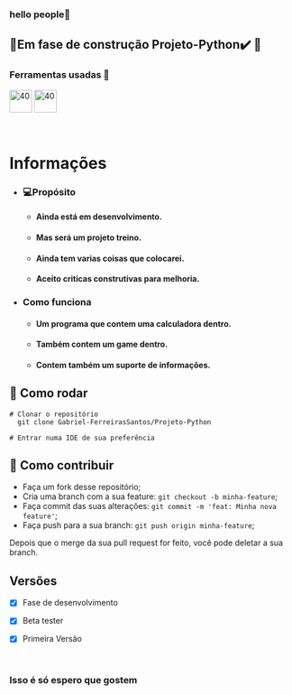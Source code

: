 ### hello people👋

## 🚧Em fase de construção Projeto-Python✔️ 🚧

###  Ferramentas usadas 📓
  
<img src="https://icons.iconarchive.com/icons/papirus-team/papirus-apps/48/python-icon.png" alt="40" width="40" height="40" style="max - width:100%;"></img>
<img src="https://user-images.githubusercontent.com/674621/71187801-14e60a80-2280-11ea-94c9-e56576f76baf.png" alt="40" width="40" height="40" style="max - width:100%;"></img> <br>
    
<br>


# Informações
* ### 💻Propósito 
    * #### Ainda está em desenvolvimento.
    * #### Mas será um projeto treino.
    * #### Ainda tem varias coisas que colocarei.
    * #### Aceito criticas construtivas para melhoria.


* ### Como funciona
    * #### Um programa que contem uma calculadora dentro.
    * #### Também contem um game dentro.
    * #### Contem também um suporte de informações. 
    

## 👷 Como rodar  
```
# Clonar o repositório
  git clone Gabriel-FerreirasSantos/Projeto-Python
  
# Entrar numa IDE de sua preferência
```

## 🤔 Como contribuir
* Faça um fork desse repositório;
* Cria uma branch com a sua feature: `git checkout -b minha-feature`;
* Faça commit das suas alterações: `git commit -m 'feat: Minha nova feature'`; 
* Faça push para a sua branch: `git push origin minha-feature`;

Depois que o merge da sua pull request for feito, você pode deletar a sua branch.

## Versões

- [x] Fase de desenvolvimento
- [x] Beta tester
- [x] Primeira Versão


    <br>

### Isso é só espero que gostem    
